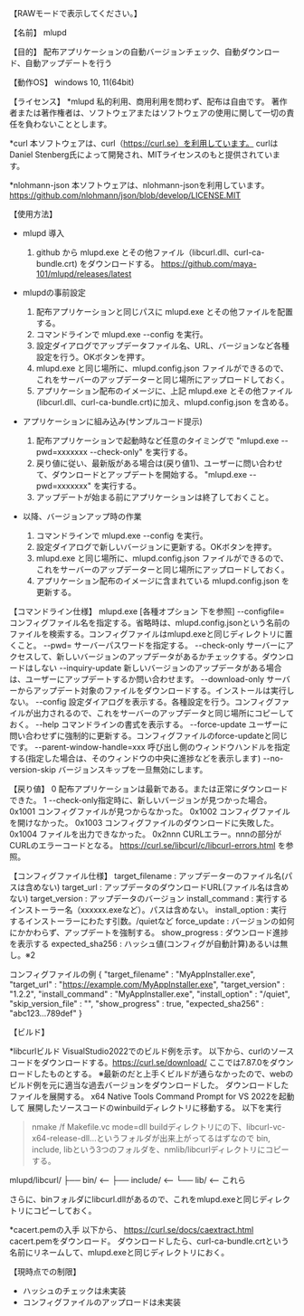 【RAWモードで表示してください。】

【名前】
mlupd

【目的】
配布アプリケーションの自動バージョンチェック、自動ダウンロード、自動アップデートを行う

【動作OS】
windows 10, 11(64bit)

【ライセンス】
*mlupd
私的利用、商用利用を問わず、配布は自由です。
著作者または著作権者は、ソフトウェアまたはソフトウェアの使用に関して一切の責任を負わないこととします。﻿

*curl
本ソフトウェアは、curl（https://curl.se）を利用しています。
curlはDaniel Stenberg氏によって開発され、MITライセンスのもと提供されています。

*nlohmann-json
本ソフトウェアは、nlohmann-jsonを利用しています。
https://github.com/nlohmann/json/blob/develop/LICENSE.MIT

【使用方法】
* mlupd 導入
  1. github から mlupd.exe とその他ファイル（libcurl.dll、curl-ca-bundle.crt) をダウンロードする。
  https://github.com/maya-101/mlupd/releases/latest

* mlupdの事前設定
  1. 配布アプリケーションと同じパスに mlupd.exe とその他ファイルを配置する。
  2. コマンドラインで mlupd.exe --config を実行。
  3. 設定ダイアログでアップデータファイル名、URL、バージョンなど各種設定を行う。OKボタンを押す。
  4. mlupd.exe と同じ場所に、mlupd.config.json ファイルができるので、これをサーバーのアップデーターと同じ場所にアップロードしておく。
  5. アプリケーション配布のイメージに、上記 mlupd.exe とその他ファイル(libcurl.dll、curl-ca-bundle.crt)に加え、mlupd.config.json を含める。

* アプリケーションに組み込み(サンプルコード提示)
  1. 配布アプリケーションで起動時など任意のタイミングで "mlupd.exe --pwd=xxxxxxx --check-only" を実行する。
  2. 戻り値に従い、最新版がある場合は(戻り値1)、ユーザーに問い合わせて、ダウンロードとアップデートを開始する。
     "mlupd.exe --pwd=xxxxxxx" を実行する。
  3. アップデートが始まる前にアプリケーションは終了しておくこと。

* 以降、バージョンアップ時の作業
  1. コマンドラインで mlupd.exe --config を実行。
  2. 設定ダイアログで新しいバージョンに更新する。OKボタンを押す。
  3. mlupd.exe と同じ場所に、mlupd.config.json ファイルができるので、これをサーバーのアップデーターと同じ場所にアップロードしておく。
  4. アプリケーション配布のイメージに含まれている mlupd.config.json を更新する。

【コマンドライン仕様】
mlupd.exe [各種オプション 下を参照]
--configfile= コンフィグファイル名を指定する。省略時は、mlupd.config.jsonという名前のファイルを検索する。コンフィグファイルはmlupd.exeと同じディレクトリに置くこと。
--pwd= サーバーパスワードを指定する。
--check-only サーバーにアクセスして、新しいバージョンのアップデータがあるかチェックする。ダウンロードはしない
--inquiry-update 新しいバージョンのアップデータがある場合は、ユーザーにアップデートするか問い合わせます。
--download-only サーバーからアップデート対象のファイルをダウンロードする。インストールは実行しない。
--config 設定ダイアログを表示する。各種設定を行う。コンフィグファイルが出力されるので、これをサーバーのアップデータと同じ場所にコピーしておく。
--help コマンドラインの書式を表示する。
--force-update ユーザーに問い合わせずに強制的に更新する。コンフィグファイルのforce-updateと同じです。
--parent-window-handle=xxx 呼び出し側のウィンドウハンドルを指定する(指定した場合は、そのウィンドウの中央に進捗などを表示します)
--no-version-skip バージョンスキップを一旦無効にします。

【戻り値】
0 配布アプリケーションは最新である。または正常にダウンロードできた。
1 --check-only指定時に、新しいバージョンが見つかった場合。
0x1001 コンフィグファイルが見つからなかった。
0x1002 コンフィグファイルを開けなかった。
0x1003 コンフィグファイルのダウンロードに失敗した。
0x1004 ファイルを出力できなかった。
0x2nnn CURLエラー。nnnの部分がCURLのエラーコードとなる。 https://curl.se/libcurl/c/libcurl-errors.html を参照。

【コンフィグファイル仕様】
target_filename  : アップデーターのファイル名(パスは含めない)
target_url       : アップデータのダウンロードURL(ファイル名は含めない)
target_version   : アップデータのバージョン
install_command  : 実行するインストーラー名（xxxxxx.exeなど）。パスは含めない。
install_option   : 実行するインストーラーにわたす引数。/quietなど
force_update     : バージョンの如何にかかわらず、アップデートを強制する。
show_progress    : ダウンロード進捗を表示する
expected_sha256  : ハッシュ値(コンフィグが自動計算)あるいは無し。※2

コンフィグファイルの例
{
  "target_filename"   : "MyAppInstaller.exe",
  "target_url"        : "https://example.com/MyAppInstaller.exe",
  "target_version"    : "1.2.2",
  "install_command"   : "MyAppInstaller.exe",
  "install_option"    : "/quiet",
  "skip_version_file" : "",
  "show_progress"     : true,
  "expected_sha256"   : "abc123...789def"
}

【ビルド】

*libcurlビルド
VisualStudio2022でのビルド例を示す。
以下から、curlのソースコードをダウンロードする。https://curl.se/download/
ここでは7.87.0をダウンロードしたものとする。
※最新のだと上手くビルドが通らなかったので、webのビルド例を元に適当な過去バージョンをダウンロードした。
ダウンロードしたファイルを展開する。
x64 Native Tools Command Prompt for VS 2022を起動して
展開したソースコードのwinbuildディレクトリに移動する。
以下を実行
> nmake /f Makefile.vc mode=dll
buildディレクトリにの下、libcurl-vc-x64-release-dll...というフォルダが出来上がってるはずなので
bin, include, libという3つのフォルダを、nmlib/libcurlディレクトリにコピーする。

mlupd/libcurl/
       ├── bin/         <--
       ├── include/     <--
       └── lib/         <-- これら

さらに、binフォルダにlibcurl.dllがあるので、これをmlupd.exeと同じディレクトリにコピーしておく。

*cacert.pemの入手
以下から、
 https://curl.se/docs/caextract.html
cacert.pemをダウンロード。
ダウンロードしたら、curl-ca-bundle.crtという名前にリネームして、mlupd.exeと同じディレクトリにおく。


【現時点での制限】
* ハッシュのチェックは未実装
* コンフィグファイルのアップロードは未実装
